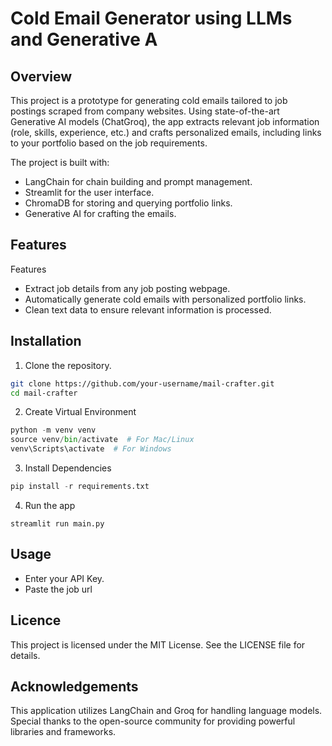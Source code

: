 # Cold Email Generator using LLMs and Generative A
## Overview
This project is a prototype for generating cold emails tailored to job postings scraped from company websites. Using state-of-the-art Generative AI models (ChatGroq), the app extracts relevant job information (role, skills, experience, etc.) and crafts personalized emails, including links to your portfolio based on the job requirements.

The project is built with:
-  LangChain for chain building and prompt management.
-  Streamlit for the user interface.
-  ChromaDB for storing and querying portfolio links.
-  Generative AI for crafting the emails.

## Features
Features
-  Extract job details from any job posting webpage.
-  Automatically generate cold emails with personalized portfolio links.
-  Clean text data to ensure relevant information is processed.

## Installation
1. Clone the repository.
```bash
git clone https://github.com/your-username/mail-crafter.git
cd mail-crafter
```
2. Create Virtual Environment
```python
python -m venv venv
source venv/bin/activate  # For Mac/Linux
venv\Scripts\activate  # For Windows
```
3. Install Dependencies
```python
pip install -r requirements.txt
```
4. Run the app
```pyhton
streamlit run main.py
```
## Usage
- Enter your API Key.
- Paste the job url

## Licence
This project is licensed under the MIT License. See the LICENSE file for details.

## Acknowledgements
This application utilizes LangChain and Groq for handling language models.
Special thanks to the open-source community for providing powerful libraries and frameworks.
